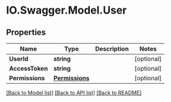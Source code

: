 # IO.Swagger.Model.User
## Properties

Name | Type | Description | Notes
------------ | ------------- | ------------- | -------------
**UserId** | **string** |  | [optional] 
**AccessToken** | **string** |  | [optional] 
**Permissions** | [**Permissions**](Permissions.md) |  | [optional] 

[[Back to Model list]](../README.md#documentation-for-models) [[Back to API list]](../README.md#documentation-for-api-endpoints) [[Back to README]](../README.md)


